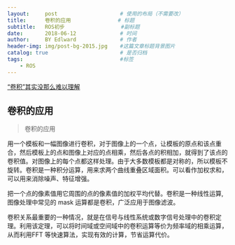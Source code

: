 ```yaml
---
layout:     post                    # 使用的布局（不需要改）
title:      卷积的应用               # 标题 
subtitle:   ROS初步                  #副标题
date:       2018-06-12              # 时间
author:     BY Edlward              # 作者
header-img: img/post-bg-2015.jpg    #这篇文章标题背景图片
catalog: true                       # 是否归档
tags:                               #标签
    - ROS
---
```


[“卷积”其实没那么难以理解](https://zhuanlan.zhihu.com/p/41609577)  

## 卷积的应用
>卷积的应用

用一个模板和一幅图像进行卷积，对于图像上的一个点，让模板的原点和该点重合，然后模板上的点和图像上对应的点相乘，然后各点的积相加，就得到了该点的卷积值。对图像上的每个点都这样处理。由于大多数模板都是对称的，所以模板不旋转。卷积是一种积分运算，用来求两个曲线重叠区域面积。可以看作加权求和，可以用来消除噪声、特征增强。

把一个点的像素值用它周围的点的像素值的加权平均代替。卷积是一种线性运算,图像处理中常见的 mask 运算都是卷积，广泛应用于图像滤波。

卷积关系最重要的一种情况，就是在信号与线性系统或数字信号处理中的卷积定理。利用该定理，可以将时间域或空间域中的卷积运算等价为频率域的相乘运算，从而利用FFT 等快速算法，实现有效的计算，节省运算代价。
